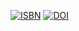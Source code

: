 [![ISBN](https://img.shields.io/badge/ISBN-978--65--00--84828--1-blue?style=flat&link=https://grp.isbn-international.org/search/piid_solr?keys=978-65-00-84828-1)](https://grp.isbn-international.org/search/piid_solr?keys=978-65-00-84828-1) [![DOI](https://zenodo.org/badge/DOI/10.5281/zenodo.8396263.svg)](https://doi.org/10.5281/zenodo.8396263)